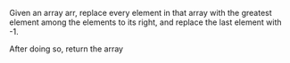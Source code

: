 Given an array arr, replace every element in that array with the greatest element among the elements to its right, and replace the last element with -1.

After doing so, return the array